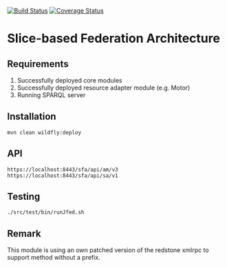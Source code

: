 [![Build Status](https://travis-ci.org/FITeagle/sfa.svg?branch=master)](https://travis-ci.org/FITeagle/sfa)
[![Coverage Status](https://coveralls.io/repos/FITeagle/sfa/badge.svg?branch=master)](https://coveralls.io/r/FITeagle/sfa?branch=master)

Slice-based Federation Architecture
===================================

Requirements
------------
 1. Successfully deployed core modules
 2. Successfully deployed resource adapter module (e.g. Motor)
 3. Running SPARQL server

Installation
------------
    mvn clean wildfly:deploy 

API
---

    https://localhost:8443/sfa/api/am/v3
    https://localhost:8443/sfa/api/sa/v1

Testing
-------

    ./src/test/bin/runJfed.sh

Remark
------

This module is using an own patched version of the redstone xmlrpc to support method without a prefix.
